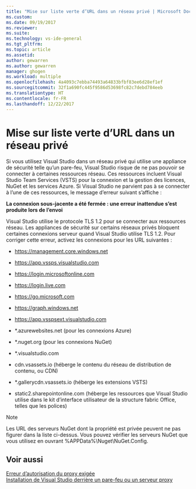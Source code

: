 ```yaml
---
title: "Mise sur liste verte d’URL dans un réseau privé | Microsoft Docs"
ms.custom: 
ms.date: 09/19/2017
ms.reviewer: 
ms.suite: 
ms.technology: vs-ide-general
ms.tgt_pltfrm: 
ms.topic: article
ms.assetid: 
author: gewarren
ms.author: gewarren
manager: ghogen
ms.workload: multiple
ms.openlocfilehash: 4a4093c7ebba74493a64833bfbf83ee6d28ef1ef
ms.sourcegitcommit: 32f1a690fc445f9586d53698fc82c7debd784eeb
ms.translationtype: HT
ms.contentlocale: fr-FR
ms.lasthandoff: 12/22/2017
---
```

# <a name="whitelisting-urls-in-a-private-network"></a>Mise sur liste verte d’URL dans un réseau privé

Si vous utilisez Visual Studio dans un réseau privé qui utilise une appliance de sécurité telle qu’un pare-feu, Visual Studio risque de ne pas pouvoir se connecter à certaines ressources réseau. Ces ressources incluent Visual Studio Team Services (VSTS) pour la connexion et la gestion des licences, NuGet et les services Azure. Si Visual Studio ne parvient pas à se connecter à l’une de ces ressources, le message d’erreur suivant s’affiche :

  **La connexion sous-jacente a été fermée : une erreur inattendue s’est produite lors de l’envoi**

Visual Studio utilise le protocole TLS 1.2 pour se connecter aux ressources réseau. Les appliances de sécurité sur certains réseaux privés bloquent certaines connexions serveur quand Visual Studio utilise TLS 1.2. Pour corriger cette erreur, activez les connexions pour les URL suivantes :

- https://management.core.windows.net

- https://app.vssps.visualstudio.com

- https://login.microsoftonline.com

- https://login.live.com

- https://go.microsoft.com

- https://graph.windows.net

- https://app.vsspsext.visualstudio.com

- *.azurewebsites.net (pour les connexions Azure)

- *.nuget.org (pour les connexions NuGet)

- *.visualstudio.com

- cdn.vsassets.io (héberge le contenu du réseau de distribution de contenu, ou CDN)

- *.gallerycdn.vsassets.io (héberge les extensions VSTS)

- static2.sharepointonline.com (héberge les ressources que Visual Studio utilise dans le kit d’interface utilisateur de la structure fabric Office, telles que les polices)

> [!NOTE]
> Les URL des serveurs NuGet dont la propriété est privée peuvent ne pas figurer dans la liste ci-dessus. Vous pouvez vérifier les serveurs NuGet que vous utilisez en ouvrant %APPData%\Nuget\NuGet.Config.

## <a name="see-also"></a>Voir aussi

[Erreur d’autorisation du proxy exigée](../ide/reference/proxy-authorization-required.md)  
[Installation de Visual Studio derrière un pare-feu ou un serveur proxy](../install/install-visual-studio-behind-a-firewall-or-proxy-server.md)
